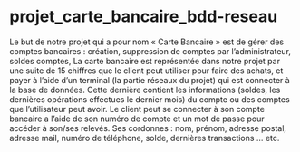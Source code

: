 # projet_carte_bancaire_bdd-reseau

Le but de notre projet qui a pour nom « Carte Bancaire » est de gérer des comptes bancaires : création, suppression de comptes par l’administrateur, soldes comptes, 
La carte bancaire est représentée dans notre projet par une suite de 15 chiffres que le client peut utiliser pour faire des achats, et payer à l’aide d’un terminal (la partie réseaux du projet) qui est connecter à la base de données. Cette dernière contient les informations (soldes, les dernières opérations effectues le dernier mois) du compte ou des comptes que l’utilisateur peut avoir.
Le client peut se connecter à son compte bancaire a l’aide de son numéro de compte et un mot de passe pour accéder à son/ses relevés.
Ses cordonnes : nom, prénom, adresse postal, adresse mail, numéro de téléphone, solde, dernières transactions … etc.
